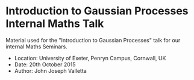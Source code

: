 # Introduction to Gaussian Processes Internal Maths Talk

Material used for the "Introduction to Gaussian Processes" talk for our internal Maths Seminars. 

* Location: University of Exeter, Penryn Campus, Cornwall, UK
* Date: 20th October 2015
* Author: John Joseph Valletta
